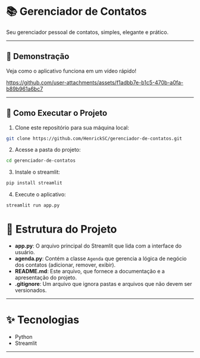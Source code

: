 # 📚 Gerenciador de Contatos
Seu gerenciador pessoal de contatos, simples, elegante e prático.

---

## 🌟 Demonstração
Veja como o aplicativo funciona em um vídeo rápido!

https://github.com/user-attachments/assets/f1adbb7e-b1c5-470b-a0fa-b89b961a6bc7

---

## 🚀 Como Executar o Projeto

1. Clone este repositório para sua máquina local:

```bash
git clone https://github.com/HenrickSC/gerenciador-de-contatos.git
```

2. Acesse a pasta do projeto:
```bash
cd gerenciador-de-contatos
```

3. Instale o streamlit:
```bash
pip install streamlit
```
4. Execute o aplicativo:
```bash
streamlit run app.py
```

# 📂 Estrutura do Projeto

- **app.py**: O arquivo principal do Streamlit que lida com a interface do usuário.  
- **agenda.py**: Contém a classe `Agenda` que gerencia a lógica de negócio dos contatos (adicionar, remover, exibir).  
- **README.md**: Este arquivo, que fornece a documentação e a apresentação do projeto.  
- **.gitignore**: Um arquivo que ignora pastas e arquivos que não devem ser versionados.  

---

# ✨ Tecnologias

- Python  
- Streamlit  

---
